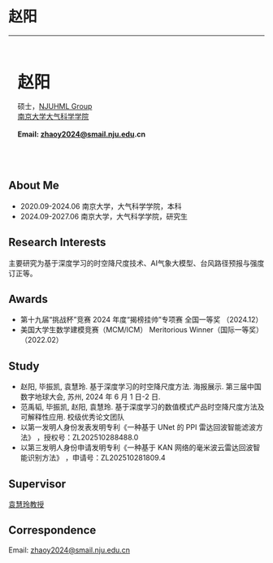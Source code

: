 # 赵阳
---

<!-- <img align="left" src="/member/picture/maguanlong.jpg" width="220px" height="320px" /> -->

<br><br><br>
&ensp;&ensp; <b><font size="+3" face="楷书"> 赵阳 </font></b><br /><br />
&ensp;&ensp; 硕士，[NJUHML Group][NJUHML Group]<br />
&ensp;&ensp; [南京大学大气科学学院][]<br /><br />
&ensp;&ensp; __Email: zhaoy2024@smail.nju.edu.cn__
<br /><br /><br /><br />

## About Me
- 2020.09-2024.06 南京大学，大气科学学院，本科
- 2024.09-2027.06 南京大学，大气科学学院，研究生

## Research Interests
主要研究为基于深度学习的时空降尺度技术、AI气象大模型、台风路径预报与强度订正等。

## Awards
- 第十九届“挑战杯”竞赛 2024 年度“揭榜挂帅”专项赛 全国一等奖 （2024.12）
- 美国大学生数学建模竞赛（MCM/ICM） Meritorious Winner（国际一等奖） （2022.02）

## Study
- 赵阳, 毕振凯, 袁慧玲. 基于深度学习的时空降尺度方法. 海报展示. 第三届中国数字地球大会, 苏州, 2024 年 6 月 1 日-2 日.
- 范禹韬, 毕振凯, 赵阳, 袁慧玲. 基于深度学习的数值模式产品时空降尺度方法及可解释性应用. 校级优秀论文团队
- 以第一发明人身份发表发明专利《一种基于 UNet 的 PPI 雷达回波智能滤波方法》 ，授权号：ZL202510288488.0
- 以第三发明人身份申请发明专利《一种基于 KAN 网络的毫米波云雷达回波智能识别方法》 ，申请号：ZL202510281809.4


## Supervisor
[袁慧玲教授][袁慧玲主页]

## Correspondence
Email: zhaoy2024@smail.nju.edu.cn






[南京大学大气科学学院]: https://as.nju.edu.cn/main.htm
[NJUHML Group]: /
[袁慧玲主页]: https://as.nju.edu.cn/60/20/c11339a483360/page.htm